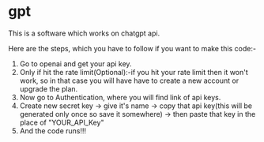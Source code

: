 # gpt
This is a software which works on chatgpt api.

Here are the steps, which you have to follow if you want to make this code:-
1. Go to openai and get your api key.
2. Only if hit the rate limit(Optional):-if you hit your rate limit then it won't work, so in that case you will have have to create a new account or upgrade the plan.
3. Now go to Authentication, where you will find link of api keys.
4. Create new secret key -> give it's name -> copy that api key(this will be generated only once so save it somewhere) -> then paste that key in the place of "YOUR_API_Key"
5. And the code runs!!!
